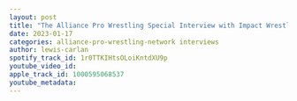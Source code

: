 ```yaml
---
layout: post
title: "The Alliance Pro Wrestling Special Interview with Impact Wrestling Superstar Steve Maclin"
date: 2023-01-17
categories: alliance-pro-wrestling-network interviews
author: lewis-carlan
spotify_track_id: 1r0TTKIHtsOLoiKntdXU9p
youtube_video_id: 
apple_track_id: 1000595068537
youtube_metadata: 
---
```

